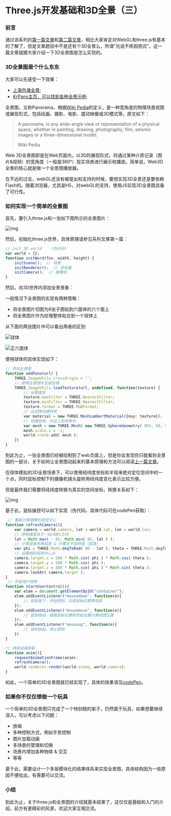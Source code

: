 # Three.js开发基础和3D全景（三）

### 前言

通过该系列的[第一篇文章](Threejs开发基础和3D全景一.md)和[第二篇文章](Threejs开发基础和3D全景二.md)，相比大家肯定对WebGL和three.js有基本的了解了，但是文章题目中不是还有个3D全景么，所谓“光说不练假把式”，这一篇文章就跟大家介绍一下3D全景图是怎么实现的。

### 3D全景图是个什么东东

大家可以先感受一下效果：

- [上海外滩全景](https://link.zhihu.com/?target=http%3A//249%E4%BA%BF%E5%83%8F%E7%B4%A0%E4%B8%8A%E6%B5%B7%E5%A4%96%E6%BB%A9%E5%85%A8%E6%99%AF);
- [KrPano主页，可以找到各种全景示例](https://link.zhihu.com/?target=http%3A//krpano.com);

全景图，又称Panorama，根据[Wiki Pedia](https://link.zhihu.com/?target=http%3A//Panorama%20-%20Wikipedia)的定义，是一种宽角度的物理场景视图或展现形式，包括绘画、摄影、电影、震动映像或3D模式等，原文如下：

> A panorama, is any wide-angle view or representation of a physical space, whether in painting, drawing, photography, film, seismic images or a three-dimensional model.
>
> Wiki Pedia

Web 3D全景图即是在Web页面内，以3D的展现形式，将通过某种介质记录（图片&视频）的宽角度（一般是360°）现实场景进行展示和播放。简单说，Web3D全景的核心就是做一个全景图播放器。

在不远的过去，webGL还没有被提出和支持的时候，要想实现3D全景还是要依赖Flash的。随着浏览器，尤其是H5，对webGL的支持，使用JS实现3D全景图具备了可行性。

### 如何实现一个简单的全景图

首先，要引入three.js和一张如下图所示的全景图片：

![img](Threejs开发基础和3D全景三.assets/v2-ddf5fca036cba9e3cf15b98706569936_hd.jpg)

然后，初始化three.js世界，具体原理请参见系列文章第一篇：

```javascript
// init 3D world    (伪代码)
var world = {};
function initWord(fov, width, height) {
    initScene();  // 场景
    initRenderer();  // 渲染器
    initCamera();  // 摄像机
}
```

然后，向3D世界内添加全景景象：

一般情况下全景图的实现有两种策略：

- 将全景图片切图为6张子图贴到六面体的六个面上
- 将全景图片作为纹理整体贴合到一个球体上

从下面的两张图片中可以看出两者的区别

![球体](Threejs开发基础和3D全景三.assets/v2-3c9e32a9174d6c0820c63769a1ba9ffc_hd.png)

![正六面体](Threejs开发基础和3D全景三.assets/v2-24a3c1caab862be4cfda1149b11ebfb1_hd.png)

使用球体的具体实现如下：

```javascript
// 添加全景图
function addPano(url) {
    THREE.ImageUtils.crossOrigin = '';
    // 使用全景图片生成纹理
    THREE.ImageUtils.loadTexture(url, undefined, function(texture) {
        // 设置属性
        texture.maxFilter = THREE.NearestFilter;
        texture.minFilter = THREE.NearestFilter;
        texture.format = THREE.RGBFormat;
        // 从纹理创建材质
        var material = new THREE.MeshLambertMaterial({map: texture});
        // 创建球体，并加入到场景中
        var mesh = new THREE.Mesh( new THREE.SphereGeometry( 955, 50, 50 ), material );
        mesh.scale.x = -1;
        world.scene.add( mesh );
    })
}
```

到此为止，一张全景图已经被绘制到了web页面上，但是你会发现你只能看到全景图的一部分，关于如何让全景图动起来的基本原理和方法可以阅读[上一篇文章](https://link.zhihu.com/?target=http%3A//Three.js%E5%BC%80%E5%8F%91%E5%9F%BA%E7%A1%80%E5%92%8C3D%E5%85%A8%E6%99%AF%EF%BC%88%E4%BA%8C%EF%BC%89%20-%20%E7%9F%A5%E4%B9%8E%E4%B8%93%E6%A0%8F)。

在球体模拟的3D全景场景下，可以使用经纬度坐标和半径来绝对定位空间中的一个点，同时鼠标控制下的摄像机镜头旋转用经纬度变化表示比较方便。

但是最终我们需要将经纬度转换为真实的空间坐标，转换关系如下：

![img](Threejs开发基础和3D全景三.assets/v2-d735f45267ff3848f22ebd01cf0e0bc3_hd.png)



基于此，鼠标操控可以如下实现（伪代码，具体代码可在codePen获取）：

```javascript
 // 重新计算摄像机视觉中心
function refreshCamera(){
    var camera = world.camera, lat = world.lat, lon = world.lon;
    // 控制维度处于－85和85之间
    lat = Math.max( - 85, Math.min( 85, lat ) );
    // 计算竖直夹角弧度 & 计算水平旋转度（弧度）
    var phi = THREE.Math.degToRad( 90 - lat ), theta = THREE.Math.degToRad( lon );
    // 设置相机视角中心点
    camera.target.x = 500 * Math.sin( phi ) * Math.cos( theta );
    camera.target.y = 500 * Math.cos( phi );
    camera.target.z = 500 * Math.sin( phi ) * Math.sin( theta );
    camera.lookAt( camera.target );
}
 // 开启用户控制
function startUserControl(){
    var elem = document.getElementById("container");
    elem.addEventListener("mousedown", function(e){
        // 鼠标按下，开始控制，记录初始位置等信息 
    });
    elem.addEventListener("mousemove", function(e){
        // 鼠标拖动，根据鼠标位置和初始位置计算视图位置
    });
    elem.addEventListener("mouseup", function(e){
        // 鼠标抬起，停止控制
    })
}

// 持续渲染刷新
function anim(){
    requestAnimationFrame(anim);
    refreshCamera();
    world.renderer.render(world.scene, world.camera);
}
```

如此，一个简单的3D全景图就已经实现了，具体的效果请见[codePen](https://link.zhihu.com/?target=http%3A//panodemo)。

### 如果你不仅仅想做一个玩具

一个简单的3D全景图只完成了一个特别糙的架子，仍然属于玩具，如果想要继续深入，可以考虑以下问题：

- 放缩
- 多种控制方式，例如手势控制
- 图片加载动画
- 多场景的管理和切换
- 场景内增加各种物体 & 交互
- 等等

基于此，需要设计一个多层模块化的结果体系来实现全景图，具体结构因为一些原因不便给出，有需要可以交流。

### 小结

到此为止，关于three.js和全景图的介绍就基本结束了，这仅仅是基础和入门的介绍，前方有更精彩的风景，欢迎大家互相交流。